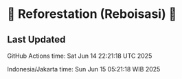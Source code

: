 
# 🌳 Reforestation (Reboisasi) 🌲

## Last Updated

GitHub Actions time: Sat Jun 14 22:21:18 UTC 2025

Indonesia/Jakarta time: Sun Jun 15 05:21:18 WIB 2025
